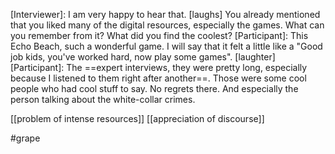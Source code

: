 [Interviewer]: I am very happy to hear that. [laughs] You already mentioned that you liked many of the digital resources, especially the games. What can you remember from it? What did you find the coolest? 
[Participant]: This Echo Beach, such a wonderful game. I will say that it felt a little like a "Good job kids, you've worked hard, now play some games".
[laughter]
[Participant]: The ==expert interviews, they were pretty long, especially because I listened to them right after another==. Those were some cool people who had cool stuff to say. No regrets there. And especially the person talking about the white-collar crimes. 

[[problem of intense resources]]
[[appreciation of discourse]]

#grape